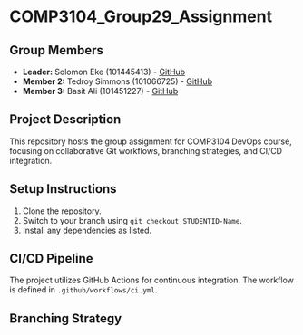 # COMP3104_Group29_Assignment
## Group Members
- **Leader:** Solomon Eke (101445413) - [GitHub](https://github.com/solomon-eke/COMP3104_Group29_Assignment/tree/main)
- **Member 2:** Tedroy Simmons (101066725) - [GitHub](https://github.com/solomon-eke/COMP3104_Group29_Assignment/tree/101066725-tedroy)
- **Member 3:** Basit Ali (101451227) - [GitHub](https://github.com/solomon-eke/COMP3104_Group29_Assignment/tree/101451227-Basit-Ali)
## Project Description
This repository hosts the group assignment for COMP3104 DevOps course, focusing on 
collaborative Git workflows, branching strategies, and CI/CD integration.
## Setup Instructions
1. Clone the repository.
2. Switch to your branch using `git checkout STUDENTID-Name`.
3. Install any dependencies as listed.
## CI/CD Pipeline
The project utilizes GitHub Actions for continuous integration. The workflow is defined 
in `.github/workflows/ci.yml`.
## Branching Strategy
